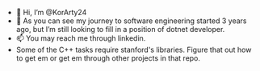 - 👋 Hi, I’m @KorArty24
- 💞️ As you can see my journey to software engineering started 3 years ago, but I’m still looking to fill in a position of dotnet developer.
- 📫 You may reach me through linkedin.
- Some of the C++ tasks require stanford's libraries. Figure that out how to get em or get em through other projects in that repo. 

<!---
KorArty24/KorArty24 is a ✨ special ✨ repository because its `README.md` (this file) appears on your GitHub profile.
You can click the Preview link to take a look at your changes.
--->
